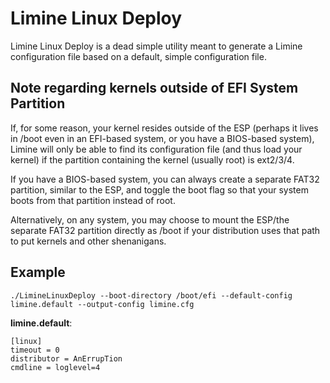 # Limine Linux Deploy

Limine Linux Deploy is a dead simple utility meant to generate a Limine configuration file based on a default, simple configuration file.

## Note regarding kernels outside of EFI System Partition

If, for some reason, your kernel resides outside of the ESP (perhaps it lives in /boot even in an EFI-based system, or you have a BIOS-based system), Limine will only be able to find its configuration file (and thus load your kernel) if the partition containing the kernel (usually root) is ext2/3/4.

If you have a BIOS-based system, you can always create a separate FAT32 partition, similar to the ESP, and toggle the boot flag so that your system boots from that partition instead of root.

Alternatively, on any system, you may choose to mount the ESP/the separate FAT32 partition directly as /boot if your distribution uses that path to put kernels and other shenanigans.

## Example

``./LimineLinuxDeploy --boot-directory /boot/efi --default-config limine.default --output-config limine.cfg``

**limine.default**:
```
[linux]
timeout = 0
distributor = AnErrupTion
cmdline = loglevel=4
```